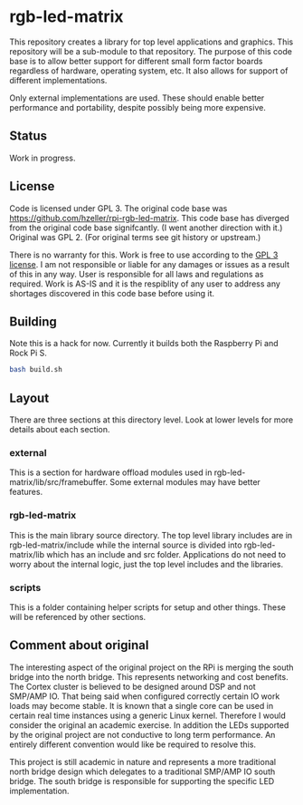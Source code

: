 # rgb-led-matrix
This repository creates a library for top level applications and graphics. This repository will be a sub-module to that repository. The purpose of this code base is to allow better support for different small form factor boards regardless of hardware, operating system, etc. It also allows for support of different implementations.

Only external implementations are used. These should enable better performance and portability, despite possibly being more expensive.

## Status
Work in progress. 

## License
Code is licensed under GPL 3. The original code base was https://github.com/hzeller/rpi-rgb-led-matrix. This code base has diverged from the original code base signifcantly. (I went another direction with it.) Original was GPL 2. (For original terms see git history or upstream.)

There is no warranty for this. Work is free to use according to the [GPL 3 license](LICENSE). I am not responsible or liable for any damages or issues as a result of this in any way. User is responsible for all laws and regulations as required. Work is AS-IS and it is the respiblity of any user to address any shortages discovered in this code base before using it.

## Building
Note this is a hack for now. Currently it builds both the Raspberry Pi and Rock Pi S.

```bash
bash build.sh
```

## Layout
There are three sections at this directory level. Look at lower levels for more details about each section.

### external
This is a section for hardware offload modules used in rgb-led-matrix/lib/src/framebuffer. Some external modules may have better features.

### rgb-led-matrix
This is the main library source directory. The top level library includes are in rgb-led-matrix/include while the internal source is divided into rgb-led-matrix/lib which has an include and src folder. Applications do not need to worry about the internal logic, just the top level includes and the libraries.

### scripts
This is a folder containing helper scripts for setup and other things. These will be referenced by other sections.

## Comment about original
The interesting aspect of the original project on the RPi is merging the south bridge into the north bridge. This represents networking and cost benefits. The Cortex cluster is believed to be designed around DSP and not SMP/AMP IO. That being said when configured correctly certain IO work loads may become stable. It is known that a single core can be used in certain real time instances using a generic Linux kernel. Therefore I would consider the original an academic exercise. In addition the LEDs supported by the original project are not conductive to long term performance. An entirely different convention would like be required to resolve this.

This project is still academic in nature and represents a more traditional north bridge design which delegates to a traditional SMP/AMP IO south bridge. The south bridge is responsible for supporting the specific LED implementation.
